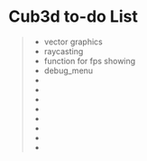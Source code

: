 
# Cub3d to-do List

> - vector graphics
> - raycasting
> - function for fps showing 
> - debug_menu
> - 
> - 
> - 
> - 
> - 
> - 
> - 
> - 
